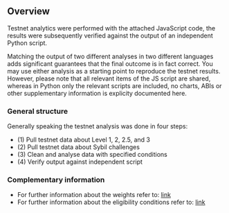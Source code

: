 ## Overview

Testnet analytics were performed with the attached JavaScript code, the results were subsequently verified against the output of an independent Python script. 

Matching the output of two different analyses in two different languages adds significant guarantees that the final outcome is in fact correct. You may use  either analysis as a starting point to reproduce the testnet results. However, please note that all relevant items of the JS script are shared, whereas in Python only the relevant scripts are included, no charts, ABIs or other supplementary information is explicity documented here.

### General structure

Generally speaking the testnet analysis was done in four steps:
- (1) Pull testnet data about Level 1, 2, 2.5, and 3
- (2) Pull testnet data about Sybil challenges
- (3) Clean and analyse data with specified conditions
- (4) Verify output against independent script

### Complementary information

- For further information about the weights refer to: [link](https://docs.google.com/spreadsheets/d/1ASrQ5f9K_Sc12cX20cRNflFjUgEGfAUebM5IK7YCW48/edit?usp=sharing)
- For further information about the eligibility conditions refer to: [link](https://gov.gyro.finance/t/final-proposal-on-ggwp-2-migrating-founding-members-of-the-gyroscope-dao-from-the-testnet-game-to-the-ethereum-mainnet/12429)

